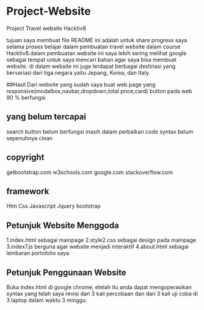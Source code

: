 # Project-Website
Project Travel website Hacktiv8

tujuan saya membuat file README ini adalah untuk share progress saya selama proses belajar dalam pembuatan travel website dalam course Hacktiv8.dalam pembuatan website ini saya lebih sering melihat google sebagai tempat untuk saya mencari bahan agar saya bisa membuat website. di dalam website ini juga terdapat berbagai destinasi yang bervariasi dari tiga negara yaitu Jepang, Korea, dan Italy. 

##Hasil Dari website yang sudah saya buat
web page yang responsive(modalbox,navbar,dropdown,total price,card)
button pada web 90 % berfungsi

## yang belum tercapai
search button belum berfungsi masih dalam perbaikan
code syntax belum sepenuhnya clean


## copyright
getbootstrap.com
w3schools.com
google.com
stackoverflow.com

## framework
Htm
Css
Javascript
Jquery
bootstrap

## Petunjuk Website Menggoda
1.index.html sebagai mainpage
2.style2.css sebagai design pada mainpage
3.index7.js berguna agar website menjadi interaktif
4.about.html sebagai lembaran portofolio saya

## Petunjuk Penggunaan Website
Buka index.html di google chrome, etelah itu anda dapat mengoperasikan syntax yang telah saya revisi dari 3 kali percobaan dan dari 3 kali uji coba di 3 laptop dalam waktu 3 minggu.

